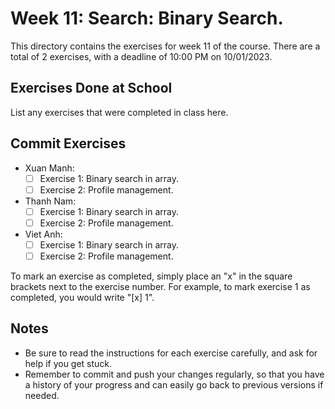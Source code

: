 # Week 11: Search: Binary Search.

This directory contains the exercises for week 11 of the course. There are a total of 2 exercises, with a deadline of 10:00 PM on 10/01/2023.

## Exercises Done at School

List any exercises that were completed in class here.

## Commit Exercises

- Xuan Manh:
  - [ ] Exercise 1: Binary search in array.
  - [ ] Exercise 2: Profile management.
- Thanh Nam:
  - [ ] Exercise 1: Binary search in array.
  - [ ] Exercise 2: Profile management.
- Viet Anh:
  - [ ] Exercise 1: Binary search in array.
  - [ ] Exercise 2: Profile management.

To mark an exercise as completed, simply place an "x" in the square brackets next to the exercise number. For example, to mark exercise 1 as completed, you would write "[x] 1".

## Notes

- Be sure to read the instructions for each exercise carefully, and ask for help if you get stuck.
- Remember to commit and push your changes regularly, so that you have a history of your progress and can easily go back to previous versions if needed.
